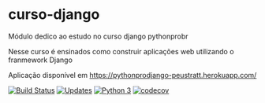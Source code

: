 # curso-django

Módulo dedico ao estudo no curso django pythonprobr

Nesse curso é ensinados como construir aplicações web utilizando o franmework Django

Aplicação disponível em https://pythonprodjango-peustratt.herokuapp.com/ 

[![Build Status](https://travis-ci.com/peustratt/curso-django.svg?branch=main)](https://travis-ci.com/peustratt/curso-django)
[![Updates](https://pyup.io/repos/github/peustratt/curso-django/shield.svg)](https://pyup.io/repos/github/peustratt/curso-django/)
[![Python 3](https://pyup.io/repos/github/peustratt/curso-django/python-3-shield.svg)](https://pyup.io/repos/github/peustratt/curso-django/)
[![codecov](https://codecov.io/gh/peustratt/curso-django/branch/main/graph/badge.svg?token=OXCVRE3UX2)](https://codecov.io/gh/peustratt/curso-django)
